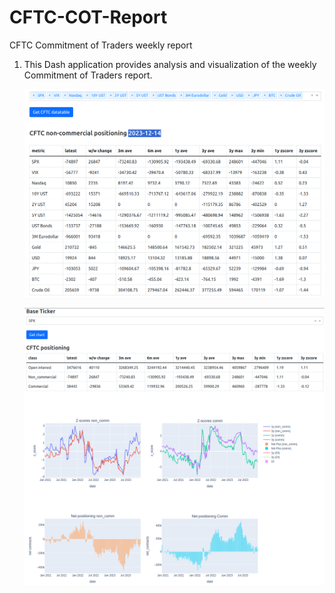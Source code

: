 # CFTC-COT-Report
CFTC Commitment of Traders weekly report
<ol>
  <li>This Dash application provides analysis and visualization of the weekly Commitment of Traders report.</li>
  
  <p align="center">
    <img src="/img/datatable.png" width="500">
  </p>

  <p align="center">
    <img src="/img/graphs.png" width="500">
  </p>
</ol>
